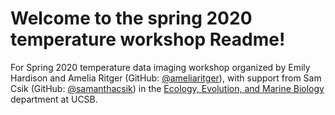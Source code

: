 # Welcome to the spring 2020 temperature workshop Readme!

For Spring 2020 temperature data imaging workshop organized by Emily Hardison and Amelia Ritger (GitHub: [@ameliaritger](https://github.com/ameliaritger)), with support from Sam Csik (GitHub: [@samanthacsik](https://github.com/samanthacsik)) in the [Ecology, Evolution, and Marine Biology](https://www.eemb.ucsb.edu/) department at UCSB. 